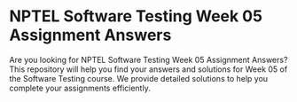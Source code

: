 # NPTEL Software Testing Week 05 Assignment Answers

Are you looking for NPTEL Software Testing Week 05 Assignment Answers? This repository will help you find your answers and solutions for Week 05 of the Software Testing course. We provide detailed solutions to help you complete your assignments efficiently.